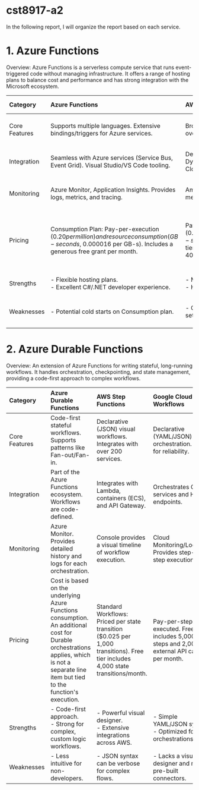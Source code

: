 # cst8917-a2

In the following report, I will organize the report based on each service.

# 1. Azure Functions

Overview: Azure Functions is a serverless compute service that runs event-triggered code without managing infrastructure. It offers a range of hosting plans to balance cost and performance and has strong integration with the Microsoft ecosystem.

| Category | Azure Functions | AWS Lambda | Google Cloud Functions |
| :--- | :--- | :--- | :--- |
| Core Features | Supports multiple languages. Extensive bindings/triggers for Azure services. | Broad language support. Triggers from over 200 AWS services. | Supports popular languages. Triggers for GCP services and HTTP. |
| Integration| Seamless with Azure services (Service Bus, Event Grid). Visual Studio/VS Code tooling. | Deep integration with AWS services (S3, DynamoDB). Uses SAM and CloudFormation. | Strong with GCP services. Uses Cloud Build for CI/CD. |
| Monitoring | Azure Monitor, Application Insights. Provides logs, metrics, and tracing. | Amazon CloudWatch. Offers detailed metrics, logs, and alarms. | Cloud Monitoring/Logging. Unified view of logs and metrics. |
| Pricing | Consumption Plan: Pay-per-execution ($0.20 per million) and resource consumption (GB-seconds, ~$0.000016 per GB-s). Includes a generous free grant per month. | Pay-per-request ($0.20 per million) and execution duration (GB-seconds, ~$0.00001667 per GB-s). Free tier includes 1 million requests and 400,000 GB-s. | Pay-per-invocation ($0.40 per million) and compute time (GB-seconds, CPU-seconds). Free tier includes 2 million invocations and 400,000 GB-s. |
| Strengths | - Flexible hosting plans. <br>- Excellent C#/.NET developer experience. | - Most mature and extensive ecosystem. <br>- Highly reliable. | - Fast cold starts. <br>- Competitive pricing. |
| Weaknesses | - Potential cold starts on Consumption plan. | - Can become complex in large-scale setups. | - Smaller ecosystem compared to AWS and Azure. |


# 2. Azure Durable Functions

Overview: An extension of Azure Functions for writing stateful, long-running workflows. It handles orchestration, checkpointing, and state management, providing a code-first approach to complex workflows.

| Category | Azure Durable Functions | AWS Step Functions | Google Cloud Workflows |
| :--- | :--- | :--- | :--- |
| Core Features | Code-first stateful workflows. Supports patterns like Fan-out/Fan-in. | Declarative (JSON) visual workflows. Integrates with over 200 services. | Declarative (YAML/JSON) orchestration. Built for reliability. |
| Integration| Part of the Azure Functions ecosystem. Workflows are code-defined. | Integrates with Lambda, containers (ECS), and API Gateway. | Orchestrates GCP services and HTTP endpoints. |
| Monitoring | Azure Monitor. Provides detailed history and logs for each orchestration. | Console provides a visual timeline of workflow execution. | Cloud Monitoring/Logging. Provides step-by-step execution logs. |
| Pricing  | Cost is based on the underlying Azure Functions consumption. An additional cost for Durable orchestrations applies, which is not a separate line item but tied to the function's execution. | Standard Workflows: Priced per state transition ($0.025 per 1,000 transitions). Free tier includes 4,000 state transitions/month. | Pay-per-step executed. Free tier includes 5,000 steps and 2,000 external API calls per month. |
| Strengths | - Code-first approach. <br>- Strong for complex, custom logic workflows. | - Powerful visual designer. <br>- Extensive integrations across AWS. | - Simple YAML/JSON syntax. <br>- Optimized for API orchestrations. |
| Weaknesses | - Less intuitive for non-developers. | - JSON syntax can be verbose for complex flows. | - Lacks a visual designer and many pre-built connectors. |




